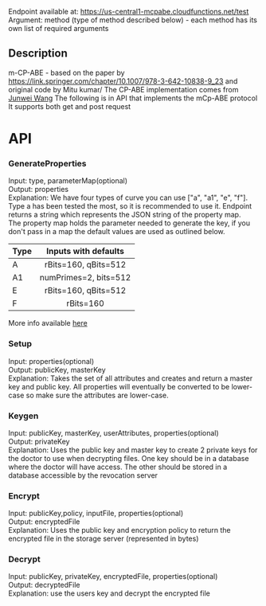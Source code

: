 Endpoint available at: https://us-central1-mcpabe.cloudfunctions.net/test  \
Argument: method (type of method described below) - each method has its own list of required arguments

## Description
m-CP-ABE - based on the paper by https://link.springer.com/chapter/10.1007/978-3-642-10838-9_23 and original code by Mitu kumar/
The CP-ABE implementation comes from [Junwei Wang](https://github.com/junwei-wang/cpabe/)
The following is in API that implements the mCp-ABE protocol 
It supports both get and post request


# API
### GenerateProperties
Input: type, parameterMap(optional)\
Output: properties\
Explanation: We have four types of curve you can use ["a", "a1", "e", "f"]. Type a has been tested the most, so it is recommended to use it. Endpoint returns a string which represents the JSON string of the property map.\
The property map holds the parameter needed to generate the key, if you don't pass in a map the default values are used as outlined below. 

|Type| Inputs with defaults  | 
|----|:---------------------:| 
| A  | rBits=160, qBits=512  | 
| A1 | numPrimes=2, bits=512 |
| E  | rBits=160, qBits=512  |
| F  | rBits=160             |
More info available [here](http://gas.dia.unisa.it/projects/jpbc/docs/ecpg.html)

### Setup
Input: properties(optional)\
Output: publicKey, masterKey\
Explanation: Takes the set of all attributes and creates and return a master key and public key. All properties will eventually be converted to be lower-case so make sure the attributes are lower-case.

### Keygen
Input: publicKey, masterKey, userAttributes, properties(optional)\
Output: privateKey\
Explanation: Uses the public key and master key to create 2 private keys for the doctor to use when decrypting files. One key should be in a database where the doctor will have access. The other should be stored in a database accessible by the revocation server

### Encrypt
Input: publicKey,policy, inputFile, properties(optional)\
Output: encryptedFile\
Explanation: Uses the public key and encryption policy to return the encrypted file in the storage server (represented in bytes)

### Decrypt
Input: publicKey, privateKey, encryptedFile, properties(optional)\
Output: decryptedFile\
Explanation: use the users key and decrypt the encrypted file


